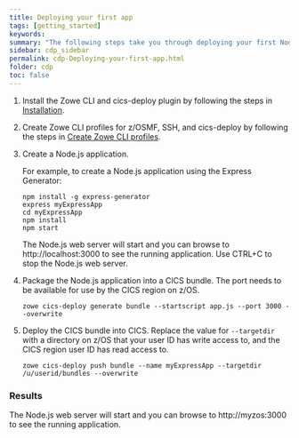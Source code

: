 ```yaml
---
title: Deploying your first app
tags: [getting_started]
keywords:
summary: "The following steps take you through deploying your first Node.js application to CICS."
sidebar: cdp_sidebar
permalink: cdp-Deploying-your-first-app.html
folder: cdp
toc: false
---
```


1. Install the Zowe CLI and cics-deploy plugin by following the steps in [Installation](cdp-Installation).

1. Create Zowe CLI profiles for z/OSMF, SSH, and cics-deploy by following the steps in [Create Zowe CLI profiles](cdp-Create-Zowe-CLI-profiles).

1. Create a Node.js application.

   For example, to create a Node.js application using the Express Generator:
   ```console
   npm install -g express-generator
   express myExpressApp
   cd myExpressApp
   npm install
   npm start
   ```
   The Node.js web server will start and you can browse to http://localhost:3000 to see the running application. Use CTRL+C to stop the Node.js web server.

1. Package the Node.js application into a CICS bundle. The port needs to be available for use by the CICS region on z/OS.

   ```console
   zowe cics-deploy generate bundle --startscript app.js --port 3000 --overwrite
   ```

1. Deploy the CICS bundle into CICS. Replace the value for `--targetdir` with a directory on z/OS that your user ID has write access to, and the CICS region user ID has read access to. 

   ```console
   zowe cics-deploy push bundle --name myExpressApp --targetdir /u/userid/bundles --overwrite
   ```

### Results
The Node.js web server will start and you can browse to http://myzos:3000 to see the running application.
